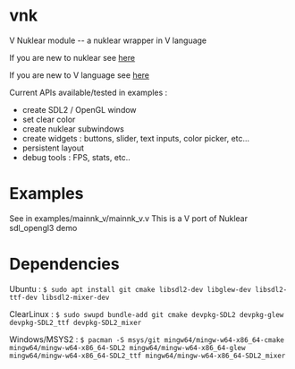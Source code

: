 # vnk
V Nuklear module -- a nuklear wrapper in V language

If you are new to nuklear see [here](https://github.com/Immediate-Mode-UI/Nuklear)

If you are new to V language see [here](https://vlang.io/)

Current APIs available/tested in examples :
- create SDL2 / OpenGL window
- set clear color
- create nuklear subwindows
- create widgets : buttons, slider, text inputs, color picker, etc...
- persistent layout
- debug tools : FPS, stats, etc..

# Examples

See in examples/mainnk_v/mainnk_v.v
This is a V port of Nuklear sdl_opengl3 demo

# Dependencies
Ubuntu :
`$ sudo apt install git cmake libsdl2-dev libglew-dev libsdl2-ttf-dev libsdl2-mixer-dev`

ClearLinux :
`$ sudo swupd bundle-add git cmake devpkg-SDL2 devpkg-glew devpkg-SDL2_ttf devpkg-SDL2_mixer`

Windows/MSYS2 :
`$ pacman -S msys/git mingw64/mingw-w64-x86_64-cmake mingw64/mingw-w64-x86_64-SDL2 mingw64/mingw-w64-x86_64-glew mingw64/mingw-w64-x86_64-SDL2_ttf mingw64/mingw-w64-x86_64-SDL2_mixer`
